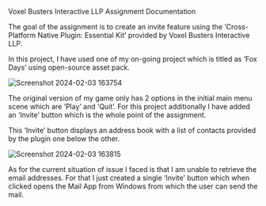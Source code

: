 Voxel Busters Interactive LLP Assignment Documentation 

The goal of the assignment is to create an invite feature using the ‘Cross-Platform Native Plugin: Essential Kit’ provided by Voxel Busters Interactive LLP. 

In this project, I have used one of my on-going project which is titled as ‘Fox Days’ using open-source asset pack. 

 ![Screenshot 2024-02-03 163754](https://github.com/YashKeni/FoxDaysWithInviteFeature/assets/86158223/df2f46d6-5ba0-4239-ad95-010700a7e2db)

The original version of my game only has 2 options in the initial main menu scene which are ‘Play’ and ‘Quit’. For this project additionally I have added an ‘Invite’ button which is the whole point of the assignment. 

This ‘Invite’ button displays an address book with a list of contacts provided by the plugin one below the other. 

 ![Screenshot 2024-02-03 163815](https://github.com/YashKeni/FoxDaysWithInviteFeature/assets/86158223/b41d81d1-0b98-48ba-bcd5-1862b4ee8ccf)

As for the current situation of issue I faced is that I am unable to retrieve the email addresses. For that I just created a single ‘Invite’ button which when clicked opens the Mail App from Windows from which the user can send the mail. 

 

 
